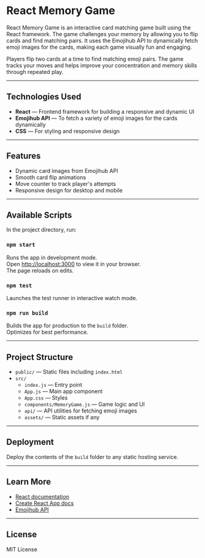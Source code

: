 # React Memory Game

React Memory Game is an interactive card matching game built using the React framework. The game challenges your memory by allowing you to flip cards and find matching pairs. It uses the Emojihub API to dynamically fetch emoji images for the cards, making each game visually fun and engaging.

Players flip two cards at a time to find matching emoji pairs. The game tracks your moves and helps improve your concentration and memory skills through repeated play.

---

## Technologies Used

- **React** — Frontend framework for building a responsive and dynamic UI
- **Emojihub API** — To fetch a variety of emoji images for the cards dynamically
- **CSS** — For styling and responsive design

---

## Features

- Dynamic card images from Emojihub API
- Smooth card flip animations
- Move counter to track player's attempts
- Responsive design for desktop and mobile

---

## Available Scripts

In the project directory, run:

### `npm start`

Runs the app in development mode.  
Open [http://localhost:3000](http://localhost:3000) to view it in your browser.  
The page reloads on edits.

### `npm test`

Launches the test runner in interactive watch mode.

### `npm run build`

Builds the app for production to the `build` folder.  
Optimizes for best performance.

---

## Project Structure

- `public/` — Static files including `index.html`
- `src/`
  - `index.js` — Entry point
  - `App.js` — Main app component
  - `App.css` — Styles
  - `components/MemoryGame.js` — Game logic and UI
  - `api/` — API utilities for fetching emoji images
  - `assets/` — Static assets if any

---

## Deployment

Deploy the contents of the `build` folder to any static hosting service.

---

## Learn More

- [React documentation](https://reactjs.org/)
- [Create React App docs](https://create-react-app.dev/docs/getting-started/)
- [Emojihub API](https://emojihub.herokuapp.com/)

---

## License

MIT License
